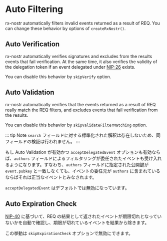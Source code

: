 # Auto Filtering

rx-nostr automatically filters invalid events returned as a result of REQ. You can change these behavior by options of `createRxNostr()`.

## Auto Verification

rx-nostr automatically verifies signatures and excludes from the results events that fail verification. At the same time, it also verifies the validity of the delegation token if an event delegated under [NIP-26](https://github.com/nostr-protocol/nips/blob/master/26.md) exists.

You can disable this behavior by `skipVerify` option.

## Auto Validation

rx-nostr automatically verifies that the events returned as a result of REQ really match the REQ filters, and excludes events that fail verification from the results.

You can disable this behavior by `skipValidateFilterMatching` option.

::: tip Note
`search` フィールドに対する標準化された解釈は存在しないため、同フィールドの検証は行われません。
:::

もし Auto Validation が有効かつ `acceptDelegatedEvent` オプションも有効ならば、`authors` フィールドによるフィルタリングが委任されたイベントも受け入れるようになります。すなわち、`authors` フィールドに指定された公開鍵が `event.pubkey` と一致しなくても、イベントの委任元が `authors` に含まれているならばそれは正当なイベントとみなされます。

`acceptDelegatedEvent` はデフォルトでは無効になっています。

## Auto Expiration Check

[NIP-40](https://github.com/nostr-protocol/nips/blob/master/40.md) に基づいて、REQ の結果として返されたイベントが期限切れとなっていないかを自動で確認し、期限が切れているイベントを結果から除きます。

この挙動は `skipExpirationCheck` オプションで無効にできます。

